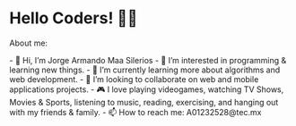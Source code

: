 <h1> Hello Coders! ✌🏻</h1>



<p> About me: </p>
- 👋 Hi, I’m Jorge Armando Maa Silerios
- 👀 I’m interested in programming & learning new things.
- 🌱 I’m currently learning more about algorithms and web development.
- 💞️ I’m looking to collaborate on web and mobile applications projects.
- 🎮 I love playing videogames, watching TV Shows, Movies & Sports, listening to music, reading, exercising, and hanging out with my friends & family.
- 📫 How to reach me: A01232528@tec.mx

<!---
A01232528-JorgeMaa/A01232528-JorgeMaa is a ✨ special ✨ repository because its `README.md` (this file) appears on your GitHub profile.
You can click the Preview link to take a look at your changes.
--->
